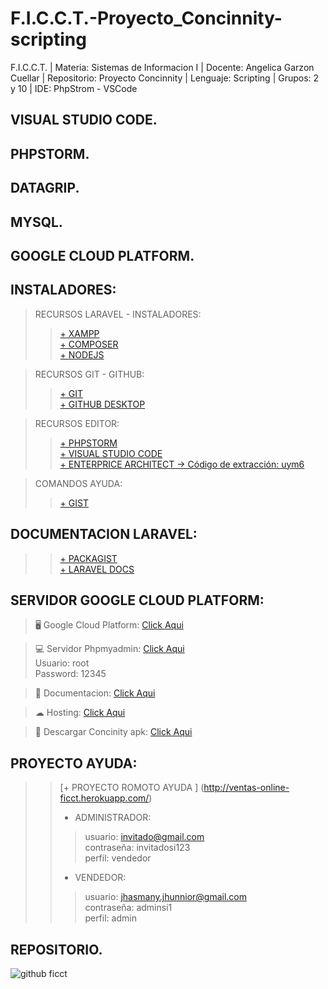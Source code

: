 # F.I.C.C.T.-Proyecto_Concinnity-scripting
F.I.C.C.T. | Materia: Sistemas de Informacion I | Docente: Angelica Garzon Cuellar | Repositorio: Proyecto Concinnity |  Lenguaje: Scripting | Grupos: 2 y 10 | IDE: PhpStrom - VSCode

## VISUAL STUDIO CODE.

## PHPSTORM.

## DATAGRIP.

## MYSQL.

## GOOGLE CLOUD PLATFORM.

## INSTALADORES:
>  RECURSOS LARAVEL - INSTALADORES:
>> [+ XAMPP](https://www.apachefriends.org/es/download.html) <br>
>> [+ COMPOSER](https://getcomposer.org/doc/00-intro.md#installation-linux-unix-macos) <br>
>> [+ NODEJS](https://nodejs.org/es/download/current/) <br>

> RECURSOS GIT - GITHUB:
>> [+ GIT](https://git-scm.com/downloads) <br>
>> [+ GITHUB DESKTOP](https://desktop.github.com/) <br>

> RECURSOS EDITOR:
>> [+ PHPSTORM ](https://www.jetbrains.com/es-es/phpstorm/download/#section=windows) <br>
>> [+ VISUAL STUDIO CODE](https://code.visualstudio.com/download) <br>
>> [+ ENTERPRICE ARCHITECT -> Código de extracción: uym6](https://terabox.com/s/1hMZsGYrJTHrjDdKXVYmbQQ ) <br>

>  COMANDOS AYUDA:
>> [+ GIST](https://gist.github.com/jhasmany-jhunnior/9ccd3b29c580f4b5ce9f00f084d26c93) <br>

## DOCUMENTACION LARAVEL:
>> [+ PACKAGIST](https://packagist.org/) <br>
>> [+ LARAVEL DOCS](https://laravel.com/docs/8.x) <br>

## SERVIDOR GOOGLE CLOUD PLATFORM:
>🖥️ Google Cloud Platform: <a href="https://console.cloud.google.com/home/dashboard?project=my-project-m-dev" target="_blank">Click Aqui</a>

>💻 Servidor Phpmyadmin: <a href="http://34.151.209.177/phpmyadmin/" target="_blank">Click Aqui</a> <br>
Usuario: root <br>
Password: 12345

>📒 Documentacion: <a href="example.com" target="_blank">Click Aqui</a>

>☁ Hosting: <a href="http://34.151.209.177/" target="_blank">Click Aqui</a> ️

>📲 Descargar Concinity apk: <a href="https://github.com/jhasmany-jhunnior/F.I.C.C.T.-Proyecto_Concinnity_App-Dart/tree/main/Recursos" target="_blank">Click Aqui</a>

##  PROYECTO AYUDA:
>> [+ PROYECTO ROMOTO AYUDA ] (http://ventas-online-ficct.herokuapp.com/)
>> - ADMINISTRADOR:
>>> usuario: invitado@gmail.com <br>
>>> contraseña: invitadosi123 <br>
>>> perfil: vendedor <br>
>> - VENDEDOR:
>>> usuario: jhasmany.jhunnior@gmail.com <br>
>>> contraseña: adminsi1 <br>
>>> perfil: admin <br>

## REPOSITORIO.
![github ficct](https://user-images.githubusercontent.com/36086876/119494544-69bc6900-bd2f-11eb-8c42-810b19ede512.png)

